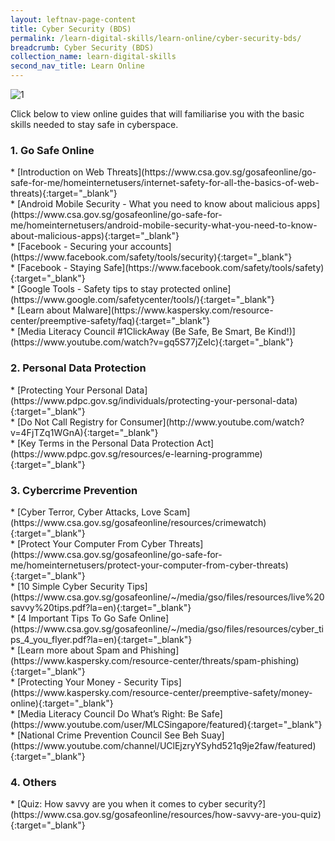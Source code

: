 ```yaml
---
layout: leftnav-page-content
title: Cyber Security (BDS)
permalink: /learn-digital-skills/learn-online/cyber-security-bds/
breadcrumb: Cyber Security (BDS)
collection_name: learn-digital-skills
second_nav_title: Learn Online
---
```

![1](/images/learn-online/cybersecurity.jpg)

Click below to view online guides that will familiarise you with the basic skills needed to stay safe in cyberspace.<br>

<h3>1. Go Safe Online</h3>
* [Introduction on Web Threats](https://www.csa.gov.sg/gosafeonline/go-safe-for-me/homeinternetusers/internet-safety-for-all-the-basics-of-web-threats){:target="_blank"}<br>
* [Android Mobile Security - What you need to know about malicious apps](https://www.csa.gov.sg/gosafeonline/go-safe-for-me/homeinternetusers/android-mobile-security-what-you-need-to-know-about-malicious-apps){:target="_blank"}<br>
* [Facebook - Securing your accounts](https://www.facebook.com/safety/tools/security){:target="_blank"}<br>
* [Facebook - Staying Safe](https://www.facebook.com/safety/tools/safety){:target="_blank"}<br>
* [Google Tools - Safety tips to stay protected online](https://www.google.com/safetycenter/tools/){:target="_blank"}<br>
* [Learn about Malware](https://www.kaspersky.com/resource-center/preemptive-safety/faq){:target="_blank"}<br>
* [Media Literacy Council #1ClickAway (Be Safe, Be Smart, Be Kind!)](https://www.youtube.com/watch?v=gq5S77jZeIc){:target="_blank"}<br>
<h3>2. Personal Data Protection</h3>
* [Protecting Your Personal Data](https://www.pdpc.gov.sg/individuals/protecting-your-personal-data){:target="_blank"}<br>
* [Do Not Call Registry for Consumer](http://www.youtube.com/watch?v=4FjTZq1WGnA){:target="_blank"}<br>
* [Key Terms in the Personal Data Protection Act](https://www.pdpc.gov.sg/resources/e-learning-programme){:target="_blank"}<br>
<h3>3. Cybercrime Prevention</h3>
* [Cyber Terror, Cyber Attacks, Love Scam](https://www.csa.gov.sg/gosafeonline/resources/crimewatch){:target="_blank"}<br>
* [Protect Your Computer From Cyber Threats](https://www.csa.gov.sg/gosafeonline/go-safe-for-me/homeinternetusers/protect-your-computer-from-cyber-threats){:target="_blank"}<br>
* [10 Simple Cyber Security Tips](https://www.csa.gov.sg/gosafeonline/~/media/gso/files/resources/live%20savvy%20tips.pdf?la=en){:target="_blank"}<br>
* [4 Important Tips To Go Safe Online](https://www.csa.gov.sg/gosafeonline/~/media/gso/files/resources/cyber_tips_4_you_flyer.pdf?la=en){:target="_blank"}<br>
* [Learn more about Spam and Phishing](https://www.kaspersky.com/resource-center/threats/spam-phishing){:target="_blank"}<br>
* [Protecting Your Money - Security Tips](https://www.kaspersky.com/resource-center/preemptive-safety/money-online){:target="_blank"}<br>
* [Media Literacy Council Do What’s Right: Be Safe](https://www.youtube.com/user/MLCSingapore/featured){:target="_blank"}<br>
* [National Crime Prevention Council See Beh Suay](https://www.youtube.com/channel/UClEjzryYSyhd521q9je2faw/featured){:target="_blank"}<br>
<h3>4. Others</h3>
* [Quiz: How savvy are you when it comes to cyber security?](https://www.csa.gov.sg/gosafeonline/resources/how-savvy-are-you-quiz){:target="_blank"}<br>
